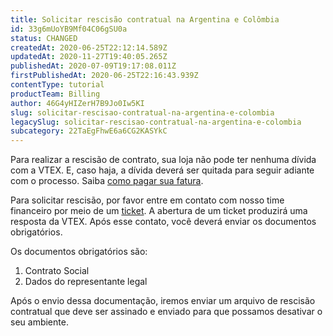 ```yaml
---
title: Solicitar rescisão contratual na Argentina e Colômbia
id: 33g6mUoYB9Mf04C06gSU0a
status: CHANGED
createdAt: 2020-06-25T22:12:14.589Z
updatedAt: 2020-11-27T19:40:05.265Z
publishedAt: 2020-07-09T19:17:08.011Z
firstPublishedAt: 2020-06-25T22:16:43.939Z
contentType: tutorial
productTeam: Billing
author: 46G4yHIZerH7B9Jo0Iw5KI
slug: solicitar-rescisao-contratual-na-argentina-e-colombia
legacySlug: solicitar-rescisao-contratual-na-argentina-e-colombia
subcategory: 22TaEgFhwE6a6CG2KASYkC
---
```


<div class="alert alert-info" role="alert">Para realizar a rescisão de contrato, sua loja não pode ter nenhuma dívida com a VTEX. E, caso haja, a dívida deverá ser quitada para seguir adiante com o processo. Saiba <a href="https://help.vtex.com/pt/tutorial/como-baixar-boletos-e-notas-fiscais-da-vtex--tutorials_653" target="_blank">como pagar sua fatura</a>.</div>

Para solicitar rescisão, por favor entre em contato com nosso time financeiro por meio de um [ticket](https://help.vtex.com/pt/tutorial/opening-tickets-to-vtex-support-finacial--1ad3TguXzCSKq4yuYSK80c). A abertura de um ticket produzirá uma resposta da VTEX. Após esse contato, você deverá enviar os documentos obrigatórios. 

Os documentos obrigatórios são:

1. Contrato Social
2. Dados do representante legal


Após o envio dessa documentação, iremos enviar um arquivo de rescisão contratual que deve ser assinado e enviado para que possamos desativar o seu ambiente.

